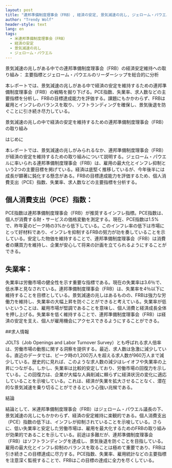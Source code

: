 ```yaml
---
layout: post
title: "連邦準備制度理事会（FRB）, 経済の安定, 景気減速の兆し, ジェローム・パウエル "
author: "Trendy Wolf"
header-style: text
lang: en
tags:
  - 米連邦準備制度理事会（FRB）
  - 経済の安定
  - 景気減速の兆し
  - ジェローム・パウエル
---
```


景気減速の兆しがある中での連邦準備制度理事会（FRB）の経済安定維持への取り組み： 主要指標とジェローム・パウエルのリーダーシップを総合的に分析

本レポートでは、景気減速の兆しがある中で経済の安定を維持するための連邦準備制度理事会（FRB）の戦略を掘り下げる。PCE指数、失業率、求人数などの主要指標を分析し、FRBの目標達成能力を評価する。課題にもかかわらず、FRBは雇用とインフレのバランスを取り、ソフトランディングを確保し、景気後退を防ぐことに引き続き尽力している。

景気減速の兆しの中で経済の安定を維持するための連邦準備制度理事会（FRB）の取り組み

はじめに

本レポートでは、景気減速の兆しがみられるなか、連邦準備制度理事会（FRB）が経済の安定を維持するための取り組みについて説明する。ジェローム・パウエルに率いられる連邦準備制度理事会（FRB）は、雇用の最大化とインフレ抑制という2つの主要目標を掲げている。経済は底堅く推移しているが、今年後半には成長が顕著に鈍化する懸念がある。FRBの目標達成能力を評価するため、個人消費支出（PCE）指数、失業率、求人数などの主要指標を分析する。

## 個人消費支出（PCE）指数：

PCE指数は連邦準備制度理事会（FRB）が推奨するインフレ指標。PCE指数は、個人が消費する財・サービスの価格変動を測定する。現在、PCE指数は1.5%で、昨年夏のピーク時の3%から低下している。このインフレ率の低下は市場にとって好材料であり、インフレを抑制するFRBの努力が功を奏していることを示している。安定した物価を維持することで、連邦準備制度理事会（FRB）は消費者の購買力を維持し、企業が安心して将来の計画を立てられるようにすることができる。

## 失業率：

失業率は労働市場の健全性を示す重要な指標である。現在の失業率は3.6％で、低水準と見なされている。連邦準備制度理事会（FRB）は、失業率を4％以下に維持することを目標としている。景気減速の兆しはあるものの、FRBは強力な労働力を維持し、失業率の大幅上昇を防ぐことができると考えている。失業率が低いということは、雇用市場が堅調であることを意味し、個人消費と経済成長全体を押し上げる。失業率を低く維持することで、連邦準備制度理事会（FRB）は経済の安定を支え、個人が雇用機会にアクセスできるようにすることができる。

##求人情報

JOLTS（Job Openings and Labor Turnover Survey）とも呼ばれる求人倍率は、労働市場の動態に関する洞察を提供する。最近、求人数は急激に減少している。直近のデータでは、ピーク時の1,200万人を超える求人数が960万人まで減少している。歴史的に見れば、このような求人数の減少はレイオフや失業率の上昇につながる。しかし、失業率は比較的安定しており、労働市場の回復力を示している。この回復力は、企業が大幅な人員削減に頼らずに経済状況の変化に適応していることを示唆している。これは、経済が失業を拡大させることなく、潜在的な景気減速を乗り切ることができるという心強い兆候である。

結論

結論として、米連邦準備制度理事会（FRB）はジェローム・パウエル議長の下、景気減速の兆しにもかかわらず、経済の安定維持に楽観的である。個人消費支出（PCE）指数の低下は、インフレが抑制されていることを示唆している。さらに、低い失業率と安定した労働市場は、雇用を最大化するためのFRBの取り組みが効果的であることを示している。前途は多難だが、連邦準備制度理事会（FRB）はソフトランディングを達成し、景気後退を防ぐことを目指している。雇用の最大化とインフレ抑制のバランスを取ることは極めて重要であり、FRBは引き続きこの目標達成に尽力する。PCE指数、失業率、雇用統計などの主要指標を注意深く監視することで、FRBはこの目標の達成に全力を尽くしている。
